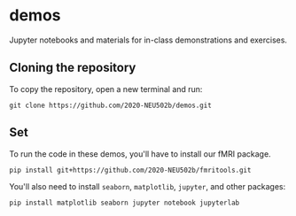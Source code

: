 # demos

Jupyter notebooks and materials for in-class demonstrations and exercises.

## Cloning the repository

To copy the repository, open a new terminal and run:

```
git clone https://github.com/2020-NEU502b/demos.git
```

## Set

To run the code in these demos, you'll have to install our fMRI package.

```
pip install git+https://github.com/2020-NEU502b/fmritools.git
```

You'll also need to install `seaborn`, `matplotlib`, `jupyter`, and other packages:
```
pip install matplotlib seaborn jupyter notebook jupyterlab
```
